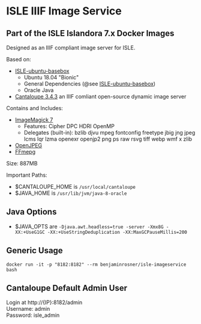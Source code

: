 # ISLE IIIF Image Service

## Part of the ISLE Islandora 7.x Docker Images
Designed as an IIIF compliant image server for ISLE.

Based on:  
 - [ISLE-ubuntu-basebox](https://hub.docker.com/r/benjaminrosner/isle-ubuntu-basebox/)
    - Ubuntu 18.04 "Bionic"
    - General Dependencies (@see [ISLE-ubuntu-basebox](https://hub.docker.com/r/benjaminrosner/isle-ubuntu-basebox/))
    - Oracle Java
 - [Cantaloupe 3.4.3](https://medusa-project.github.io/cantaloupe/) an IIIF comliant open-source dynamic image server

Contains and Includes:
  - [ImageMagick 7](https://www.imagemagick.org/)
    - Features: Cipher DPC HDRI OpenMP 
    - Delegates (built-in): bzlib djvu mpeg fontconfig freetype jbig jng jpeg lcms lqr lzma openexr openjp2 png ps raw rsvg tiff webp wmf x zlib
  - [OpenJPEG](http://www.openjpeg.org/)
  - [FFmepg](https://www.ffmpeg.org/) 

Size: 887MB

Important Paths:
  - $CANTALOUPE_HOME is `/usr/local/cantaloupe`
  - $JAVA_HOME is `/usr/lib/jvm/java-8-oracle`

## Java Options
  - $JAVA_OPTS are `-Djava.awt.headless=true -server -Xmx8G -XX:+UseG1GC -XX:+UseStringDeduplication -XX:MaxGCPauseMillis=200`

## Generic Usage

```
docker run -it -p "8182:8182" --rm benjaminrosner/isle-imageservice bash
```

## Cantaloupe Default Admin User

Login at http://{IP}:8182/admin  
Username: admin  
Password: isle_admin  
